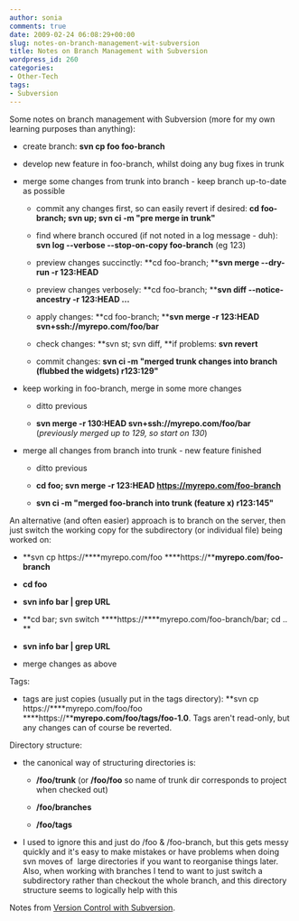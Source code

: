 ```yaml
---
author: sonia
comments: true
date: 2009-02-24 06:08:29+00:00
slug: notes-on-branch-management-wit-subversion
title: Notes on Branch Management with Subversion
wordpress_id: 260
categories:
- Other-Tech
tags:
- Subversion
---
```


Some notes on branch management with Subversion (more for my own learning purposes than anything):



	
  * create branch: **svn cp foo foo-branch**

	
  * develop new feature in foo-branch, whilst doing any bug fixes in trunk

	
  * merge some changes from trunk into branch - keep branch up-to-date as possible

	
    * commit any changes first, so can easily revert if desired: **cd foo-branch; svn up; svn ci -m "pre merge in trunk"**



	
    * find where branch occured (if not noted in a log message - duh): **svn log --verbose --stop-on-copy foo-branch** (eg 123)

	
    * preview changes succinctly: **cd foo-branch; ****svn merge --dry-run -r 123:HEAD**

	
    * preview changes verbosely: **cd foo-branch; ****svn diff --notice-ancestry -r 123:HEAD ...**



	
    * apply changes: **cd foo-branch; ****svn merge -r 123:HEAD svn+ssh://myrepo.com/foo/bar**

	
    * check changes: **svn st; svn diff, **if problems: **svn revert**

	
    * commit changes: **svn ci -m "merged trunk changes into branch (flubbed the widgets) r123:129"**




	
  * keep working in foo-branch, merge in some more changes

	
    * ditto previous

	
    * **svn merge -r 130:HEAD svn+ssh://myrepo.com/foo/bar** (_previously merged up to 129, so start on 130_)




	
  * merge all changes from branch into trunk - new feature finished

	
    * ditto previous

	
    * **cd foo; svn merge -r 123:HEAD https://myrepo.com/foo-branch**

	
    * **svn ci -m "merged foo-branch into trunk (feature x) r123:145"**





An alternative (and often easier) approach is to branch on the server, then just switch the working copy for the subdirectory (or individual file) being worked on:

	
  * **svn cp https://****myrepo.com/foo ****https://****myrepo.com/foo-branch**

	
  * **cd foo**

	
  * **svn info bar | grep URL**

	
  * **cd bar; svn switch ****https://****myrepo.com/foo-branch/bar; cd ..
**

	
  * **svn info bar | grep URL**

	
  * merge changes as above


Tags:

	
  * tags are just copies (usually put in the tags directory): **svn cp https://****myrepo.com/foo/foo ****https://****myrepo.com/foo/tags/foo-1.0**. Tags aren't read-only, but any changes can of course be reverted.


Directory structure:

	
  * the canonical way of structuring directories is:

	
    * **/foo/trunk** (or **/foo/foo** so name of trunk dir corresponds to project when checked out)

	
    * **/foo/branches**

	
    * **/foo/tags**




	
  * I used to ignore this and just do /foo & /foo-branch, but this gets messy quickly and it's easy to make mistakes or have problems when doing svn moves of  large directories if you want to reorganise things later. Also, when working with branches I tend to want to just switch a subdirectory rather than checkout the whole branch, and this directory structure seems to logically help with this


Notes from [Version Control with Subversion](http://svnbook.red-bean.com/).
